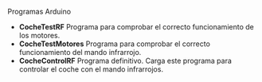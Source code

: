 Programas Arduino

* **CocheTestRF** Programa para comprobar el correcto funcionamiento de los motores.
* **CocheTestMotores** Programa para comprobar el correcto funcionamiento del mando infrarrojo.
* **CocheControlRF** Programa definitivo. Carga este programa para controlar el coche con el mando infrarrojos.
